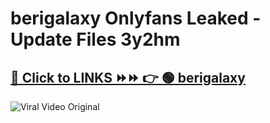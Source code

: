 
 # berigalaxy Onlyfans Leaked - Update Files 3y2hm

## <h2><a href="https://clipsfans.com/berigalaxy&ref=git">🔗 Click to LINKS ⏩⏩ 👉 🟢 berigalaxy </a></h2>

<a href="https://clipsfans.com/berigalaxy&ref=git" rel="nofollow" data-target="animated-image.originalLink"><img src="https://i.ibb.co.com/xMMVF88/686577567.gif" alt="Viral Video Original" style="max-width: 100%; display: inline-block;" data-target="animated-image.originalImage"></a>

